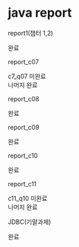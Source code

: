 # java report
report1(챕터 1,2)

완료    

report_c07

c7_q07 미완료   
나머지 완료    

report_c08

완료    

report_c09

완료    

report_c10

완료    

report_c11

c11_q10 미완료    
나머지 완료    

JDBC(기말과제)

완료      
